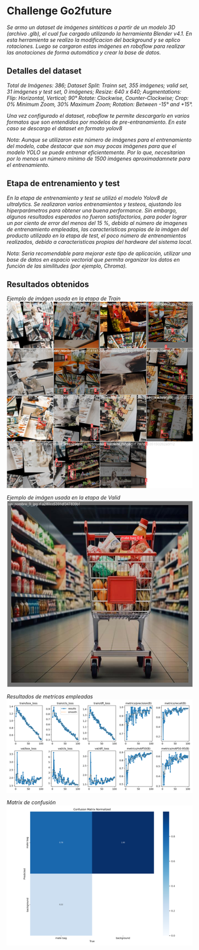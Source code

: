 # Challenge Go2future
_Se armo un dataset de imágenes sintéticas a partir de un modelo 3D (archivo .glb), el cual fue cargado utilizando la herramienta Blender v4.1. En esta herramienta se realizo la modificacion del background y se aplico rotaciones. Luego se cargaron estas imágenes en roboflow para realizar las anotaciones de forma automática y crear la base de datos._ 

## Detalles del dataset
_Total de Imágenes: 386; Dataset Split: Trainn set, 355 imágenes; valid set, 31 imágenes y test set, 0 imágenes; Resize: 640 x 640; Augmentations: Flip: Horizontal, Vertical; 90° Rotate: Clockwise, Counter-Clockwise; Crop: 0% Minimum Zoom, 30% Maximum Zoom; Rotation: Between -15° and +15°._

_Una vez configurado el dataset, roboflow te permite descargarlo en varios formatos que son entendidos por modelos de pre-entranamiento. En este caso se descargo el dataset en formato yolov8_

_Nota: Aunque se utilizaron este número de imágenes para el entrenamiento del modelo, cabe destacar que son muy pocas imágenes para que el modelo YOLO se puede entrenar eficientemente. Por lo que, necesitarian por lo menos un número minimo de 1500 imágenes aproximadamnete para el entrenamiento._  

## Etapa de entrenamiento y test
_En la etapa de entrenamiento y test se utilizó el modelo Yolov8 de ultralytics. Se realizaron varios entrenamientos y testeos, ajustando los hiperparámetros para obtener una  buena performance. Sin embargo, algunos resultados esperados no fueron satisfactorios, para poder lograr un por ciento de error del menos del 15 %, debido al número de imagenes de entrenamiento empleadas, las caracteristicas propias de la imágen del producto utilizado en la etapa de test, el poco número de entrenamientos realizados, debido a caracteristicas propias del hardware del sistema local._

_Nota: Seria recomendable para mejorar este tipo de aplicación, utilizar una base de datos en espacio vectorial que permita organizar los datos en función de las similitudes (por ejemplo, Chroma)._

## Resultados obtenidos
_Ejemplo de imágen usada en la etapa de Train_
![YOLOv9 Benchmark](Producto/Yerba_Taragui5/train_batch1.jpg)

_Ejemplo de imágen usada en la etapa de Valid_
![YOLOv9 Benchmark](Producto/Yerba_Taragui5/val_batch1_pred.jpg)

_Resultados de metricas empleadas_
![YOLOv9 Benchmark](Producto/Yerba_Taragui5/results.png)

_Matrix de confusión_
![YOLOv9 Benchmark](Producto/Yerba_Taragui5/confusion_matrix_normalized.png)
